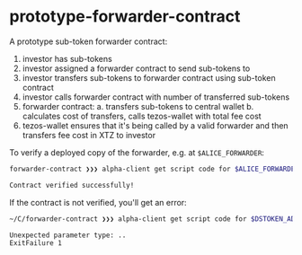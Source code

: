 # prototype-forwarder-contract

A prototype sub-token forwarder contract:

  1. investor has sub-tokens
  2. investor assigned a forwarder contract to send sub-tokens to
  3. investor transfers sub-tokens to forwarder contract using sub-token contract
  4. investor calls forwarder contract with number of transferred sub-tokens
  5. forwarder contract:
    a. transfers sub-tokens to central wallet
    b. calculates cost of transfers, calls tezos-wallet with total fee cost
  6. tezos-wallet ensures that it's being called by a valid forwarder and then transfers fee cost in XTZ to investor


To verify a deployed copy of the forwarder, e.g. at `$ALICE_FORWARDER`:

```bash
forwarder-contract ❯❯❯ alpha-client get script code for $ALICE_FORWARDER | stack exec -- dstoken-forwarder-contract parse --central-wallet "$BOB_ADDRESS" --dstoken-address "$DSTOKEN_ADDRESS"

Contract verified successfully!
```

If the contract is not verified, you'll get an error:

```bash
~/C/forwarder-contract ❯❯❯ alpha-client get script code for $DSTOKEN_ADDRESS | ./stack exec -- dstoken-forwarder-contract parse --central-wallet "$BOB_ADDRESS" --dstoken-address "$DSTOKEN_ADDRESS"

Unexpected parameter type: ..
ExitFailure 1
```

